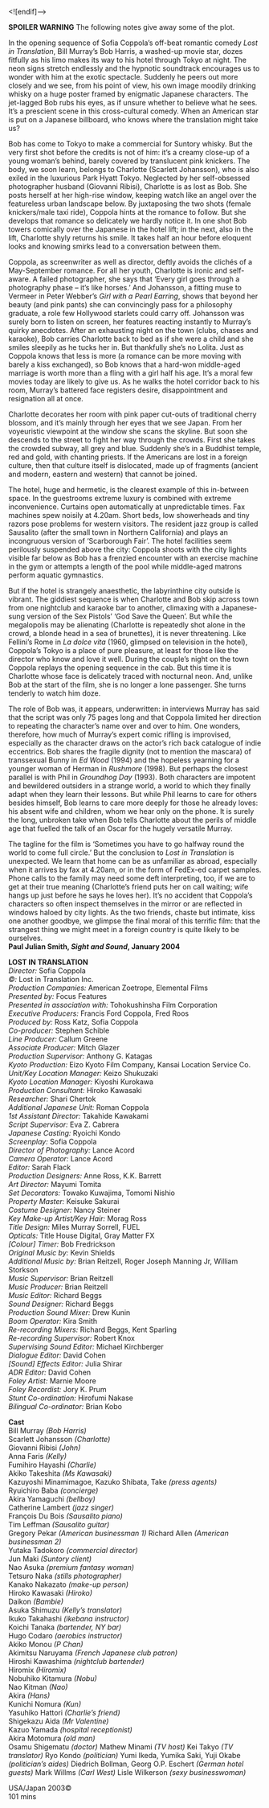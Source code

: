 

<![endif]-->

**SPOILER WARNING** The following notes give away some of the plot.

In the opening sequence of Sofia Coppola’s off-beat romantic comedy _Lost in Translation_, Bill Murray’s Bob Harris, a washed-up movie star, dozes fitfully as his limo makes its way to his hotel through Tokyo at night. The neon signs stretch endlessly and the hypnotic soundtrack encourages us to wonder with him at the exotic spectacle. Suddenly he peers out more closely and we see, from his point of view, his own image moodily drinking whisky on a huge poster framed by enigmatic Japanese characters. The jet-lagged Bob rubs his eyes, as if unsure whether to believe what he sees. It’s a prescient scene in this cross-cultural comedy. When an American star is put on a Japanese billboard, who knows where the translation might take us?

Bob has come to Tokyo to make a commercial for Suntory whisky. But the very first shot before the credits is not of him: it’s a creamy close-up of a young woman’s behind, barely covered by translucent pink knickers. The body, we soon learn, belongs to Charlotte (Scarlett Johansson), who is also exiled in the luxurious Park Hyatt Tokyo. Neglected by her self-obsessed photographer husband (Giovanni Ribisi), Charlotte is as lost as Bob. She posts herself at her high-rise window, keeping watch like an angel over the featureless urban landscape below. By juxtaposing the two shots (female knickers/male taxi ride), Coppola hints at the romance to follow. But she develops that romance so delicately we hardly notice it. In one shot Bob towers comically over the Japanese in the hotel lift; in the next, also in the lift, Charlotte shyly returns his smile. It takes half an hour before eloquent looks and knowing smirks lead to a conversation between them.

Coppola, as screenwriter as well as director, deftly avoids the clichés of a May-September romance. For all her youth, Charlotte is ironic and self-aware. A failed photographer, she says that ‘Every girl goes through a photography phase – it’s like horses.’ And Johansson, a fitting muse to Vermeer in Peter Webber’s _Girl with a Pearl Earring_, shows that beyond her beauty (and pink pants) she can convincingly pass for a philosophy graduate, a role few Hollywood starlets could carry off. Johansson was surely born to listen on screen, her features reacting instantly to Murray’s quirky anecdotes. After an exhausting night on the town (clubs, chases and karaoke), Bob carries Charlotte back to bed as if she were a child and she smiles sleepily as he tucks her in. But thankfully she’s no Lolita. Just as Coppola knows that less is more (a romance can be more moving with barely a kiss exchanged), so Bob knows that a hard-won middle-aged marriage is worth more than a fling with a girl half his age. It’s a moral few movies today are likely to give us. As he walks the hotel corridor back to his room, Murray’s battered face registers desire, disappointment and resignation all at once.

Charlotte decorates her room with pink paper cut-outs of traditional cherry blossom, and it’s mainly through her eyes that we see Japan. From her voyeuristic viewpoint at the window she scans the skyline. But soon she descends to the street to fight her way through the crowds. First she takes the crowded subway, all grey and blue. Suddenly she’s in a Buddhist temple, red and gold, with chanting priests. If the Americans are lost in a foreign culture, then that culture itself is dislocated, made up of fragments (ancient and modern, eastern and western) that cannot be joined.

The hotel, huge and hermetic, is the clearest example of this in-between space. In the guestrooms extreme luxury is combined with extreme inconvenience. Curtains open automatically at unpredictable times. Fax machines spew noisily at 4.20am. Short beds, low showerheads and tiny razors pose problems for western visitors. The resident jazz group is called Sausalito (after the small town in Northern California) and plays an incongruous version of ‘Scarborough Fair’. The hotel facilities seem perilously suspended above the city: Coppola shoots with the city lights visible far below as Bob has a frenzied encounter with an exercise machine in the gym or attempts a length of the pool while middle-aged matrons perform aquatic gymnastics.

But if the hotel is strangely anaesthetic, the labyrinthine city outside is vibrant. The giddiest sequence is when Charlotte and Bob skip across town from one nightclub and karaoke bar to another, climaxing with a Japanese-sung version of the Sex Pistols’ ‘God Save the Queen’. But while the megalopolis may be alienating (Charlotte is repeatedly shot alone in the crowd, a blonde head in a sea of brunettes), it is never threatening. Like Fellini’s Rome in _La dolce vita_ (1960, glimpsed on television in the hotel), Coppola’s Tokyo is a place of pure pleasure, at least for those like the director who know and love it well. During the couple’s night on the town Coppola replays the opening sequence in the cab. But this time it is Charlotte whose face is delicately traced with nocturnal neon. And, unlike Bob at the start of the film, she is no longer a lone passenger. She turns tenderly to watch him doze.

The role of Bob was, it appears, underwritten: in interviews Murray has said that the script was only 75 pages long and that Coppola limited her direction to repeating the character’s name over and over to him. One wonders, therefore, how much of Murray’s expert comic rifling is improvised, especially as the character draws on the actor’s rich back catalogue of indie eccentrics. Bob shares the fragile dignity (not to mention the mascara) of transsexual Bunny in _Ed Wood_ (1994) and the hopeless yearning for a younger woman of Herman in _Rushmore_ (1998). But perhaps the closest parallel is with Phil in _Groundhog Day_ (1993). Both characters are impotent and bewildered outsiders in a strange world, a world to which they finally adapt when they learn their lessons. But while Phil learns to care for others besides himself, Bob learns to care more deeply for those he already loves: his absent wife and children, whom we hear only on the phone. It is surely the long, unbroken take when Bob tells Charlotte about the perils of middle age that fuelled the talk of an Oscar for the hugely versatile Murray.

The tagline for the film is ‘Sometimes you have to go halfway round the world to come full circle.’ But the conclusion to _Lost in Translation_ is unexpected. We learn that home can be as unfamiliar as abroad, especially when it arrives by fax at 4.20am, or in the form of FedEx-ed carpet samples. Phone calls to the family may need some deft interpreting, too, if we are to get at their true meaning (Charlotte’s friend puts her on call waiting; wife hangs up just before he says he loves her). It’s no accident that Coppola’s characters so often inspect themselves in the mirror or are reflected in windows haloed by city lights. As the two friends, chaste but intimate, kiss one another goodbye, we glimpse the final moral of this terrific film: that the strangest thing we might meet in a foreign country is quite likely to be ourselves.  
**Paul Julian Smith, _Sight and Sound_, January 2004**
<br>

**LOST IN TRANSLATION**  
_Director:_ Sofia Coppola  
_©:_ Lost in Translation Inc.  
_Production Companies:_ American Zoetrope, Elemental Films  
_Presented by:_ Focus Features  
_Presented in association with:_ Tohokushinsha Film Corporation  
_Executive Producers:_ Francis Ford Coppola,
Fred Roos  
_Produced by:_ Ross Katz, Sofia Coppola  
_Co-producer:_ Stephen Schible  
_Line Producer:_ Callum Greene  
_Associate Producer:_ Mitch Glazer   
_Production Supervisor:_ Anthony G. Katagas  
_Kyoto Production:_ Eizo Kyoto Film Company, Kansai Location Service Co.  
_Unit/Key Location Manager:_ Keizo Shukuzaki  
_Kyoto Location Manager:_ Kiyoshi Kurokawa  
_Production Consultant:_ Hiroko Kawasaki  
_Researcher:_ Shari Chertok  
_Additional Japanese Unit:_ Roman Coppola  
_1st Assistant Director:_ Takahide Kawakami  
_Script Supervisor:_ Eva Z. Cabrera  
_Japanese Casting:_ Ryoichi Kondo  
_Screenplay:_ Sofia Coppola  
_Director of Photography:_ Lance Acord  
_Camera Operator:_ Lance Acord  
_Editor:_ Sarah Flack  
_Production Designers:_ Anne Ross, K.K. Barrett  
_Art Director:_ Mayumi Tomita  
_Set Decorators:_ Towako Kuwajima, Tomomi Nishio  
_Property Master:_ Keisuke Sakurai  
_Costume Designer:_ Nancy Steiner  
_Key Make-up Artist/Key Hair:_ Morag Ross  
_Title Design:_ Miles Murray Sorrell, FUEL  
_Opticals:_ Title House Digital, Gray Matter FX  
_[Colour] Timer:_ Bob Fredrickson  
_Original Music by:_ Kevin Shields  
_Additional Music by:_ Brian Reitzell, Roger Joseph Manning Jr, William Storkson  
_Music Supervisor:_ Brian Reitzell  
_Music Producer:_ Brian Reitzell  
_Music Editor:_ Richard Beggs  
_Sound Designer:_ Richard Beggs  
_Production Sound Mixer:_ Drew Kunin  
_Boom Operator:_ Kira Smith  
_Re-recording Mixers:_ Richard Beggs,
Kent Sparling  
_Re-recording Supervisor:_ Robert Knox  
_Supervising Sound Editor:_ Michael Kirchberger  
_Dialogue Editor:_ David Cohen  
_[Sound] Effects Editor:_ Julia Shirar  
_ADR Editor:_ David Cohen  
_Foley Artist:_ Marnie Moore  
_Foley Recordist:_ Jory K. Prum  
_Stunt Co-ordination:_ Hirofumi Nakase  
_Bilingual Co-ordinator:_ Brian Kobo  

**Cast**  
Bill Murray _(Bob Harris)_  
Scarlett Johansson _(Charlotte)_  
Giovanni Ribisi _(John)_  
Anna Faris _(Kelly)_  
Fumihiro Hayashi _(Charlie)_  
Akiko Takeshita _(Ms Kawasaki)_  
Kazuyoshi Minamimagoe, Kazuko Shibata, Take _(press agents)_  
Ryuichiro Baba _(concierge)_  
Akira Yamaguchi _(bellboy)_  
Catherine Lambert _(jazz singer)_  
François Du Bois _(Sausalito piano)_  
Tim Leffman _(Sausalito guitar)_  
Gregory Pekar _(American businessman 1)_
Richard Allen _(American businessman 2)_  
Yutaka Tadokoro _(commercial director)_  
Jun Maki _(Suntory client)_  
Nao Asuka _(premium fantasy woman)_  
Tetsuro Naka _(stills photographer)_  
Kanako Nakazato _(make-up person)_  
Hiroko Kawasaki _(Hiroko)_  
Daikon _(Bambie)_  
Asuka Shimuzu _(Kelly’s translator)_  
Ikuko Takahashi _(ikebana instructor)_  
Koichi Tanaka _(bartender, NY bar)_  
Hugo Codaro _(aerobics instructor)_  
Akiko Monou _(P Chan)_  
Akimitsu Naruyama _(French Japanese club patron)_  
Hiroshi Kawashima _(nightclub bartender)_  
Hiromix _(Hiromix)_  
Nobuhiko Kitamura _(Nobu)_  
Nao Kitman _(Nao)_  
Akira _(Hans)_  
Kunichi Nomura _(Kun)_  
Yasuhiko Hattori _(Charlie’s friend)_  
Shigekazu Aida _(Mr Valentine)_  
Kazuo Yamada _(hospital receptionist)_  
Akira Motomura _(old man)_  
Osamu Shigematu _(doctor)_
Mathew Minami _(TV host)_
Kei Takyo _(TV translator)_
Ryo Kondo _(politician)_
Yumi Ikeda, Yumika Saki, Yuji Okabe
_(politician’s aides)_
Diedrich Bollman, Georg O.P. Eschert
_(German hotel guests)_
Mark Willms _(Carl West)_
Lisle Wilkerson _(sexy businesswoman)_

USA/Japan 2003©  
101 mins  
<!--stackedit_data:
eyJoaXN0b3J5IjpbLTgwODgwMTU0MV19
-->